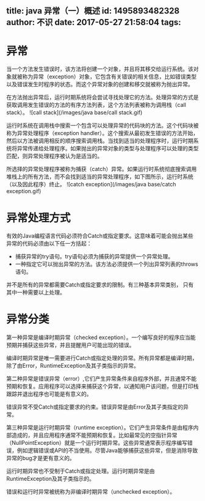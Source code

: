 title: java 异常（一）概述
id: 1495893482328
author: 不识
date: 2017-05-27 21:58:04
tags:
---
# 异常
当一个方法发生错误时，该方法将创建一个对象，并且将其移交给运行系统。该对象就被称为异常（exception）对象，它包含有关错误的相关信息，比如错误类型以及错误发生时程序的状态。而这个异常对象的创建和移交就被称为抛出异常。

在方法抛出异常后，运行时期系统将会尝试寻找处理它的方法。处理异常的方式是获取调用发生错误的方法的有序方法列表，这个方法列表被称为调用栈（call stack）。
![call stack](/images/java base/call stack.gif)

<!-- more -->
运行时系统在调用栈中搜索一个包含可以处理异常的代码块的方法。这个代码块被称为异常处理程序（exception handler）。这个搜索从最初发生错误的方法开始，然后以方法被调用相反的顺序搜索调用栈。当找到适当的处理程序时，运行时期系统将异常传递给处理程序。如果抛出的异常对象的类型与处理程序可以处理的类型匹配，则异常处理程序被认为是适当的。

所选择的异常处理程序被称为捕获（catch）异常。如果运行时系统彻底搜索调用堆栈上的所有方法，而不会找到适当的异常处理程序，如下图所示，运行时系统（以及因此程序）终止。
![catch exception](/images/java base/catch exception.gif)
# 异常处理方式
有效的Java编程语言代码必须符合Catch或指定要求。这意味着可能会抛出某些异常的代码必须由以下任一方括起：
- 捕获异常的try语句。try语句必须为捕获的异常提供一个异常处理。
- 一种指定它可以抛出异常的方法。该方法必须提供一个列出异常列表的throws语句。

并不是所有的异常都需要Catch或指定要求的限制。有三种基本异常类别， 只有其中一种需要以上处理。
 
# 异常分类

第一种异常是编译时期异常（checked exception）。一个编写良好的程序应当能预期并捕获这些异常，并且提醒用户可能出现的错误。

编译时期异常是唯一需要进行Catch或指定处理的异常。所有异常都是编译时期，除了由Error，RuntimeException及其子类指示的异常。

第二种异常是错误异常（error）,它们产生异常条件来自程序外部，并且通常不能预期和恢复。应用程序可以选择来捕获这个异常，以通知用户该问题，但是打印栈跟踪并退出程序也可能是有意义的。

错误异常不受Catch或指定要求的约束。错误异常是由Error及其子类指定的异常。

第三种异常是运行时期异常（runtime exception）。它们产生异常条件是由程序内部造成的，并且应用程序通常不能预期和恢复。比如最常见的空指针异常（NullPointException）就是一个运行时期异常。这些异常通常表示程序编写错误，例如逻辑错误或API的不当使用。尽管Java能够捕获这些异常，但是消除导致异常的bug才是更有意义的。

运行时期异常也不受制于Catch或指定处理。运行时期异常是由RuntimeException及其子类指示的。

错误和运行时异常被统称为非编译时期异常（unchecked exception）。